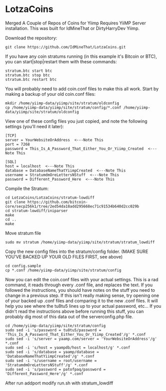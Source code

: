 # LotzaCoins
Merged A Couple of Repos of Coins for Yiimp
Requires YiiMP Server installation. This was built for IdMineThat or DirtyHarryDev Yiimp.

Download the repository:

    git clone https://github.com/IdMineThat/LotzaCoins.git

If you have any coin stratums running (in this example it's Bitcoin or BTC), you can start|stop|restart them with these commands:

    stratum.btc start btc
    stratum.btc stop btc
    stratum.btc restart btc

You will probably need to add coin.conf files to make this all work. Start by making a backup of your old coin.conf files:

    mkdir /home/yiimp-data/yiimp/site/stratum/oldconfig
    cp /home/yiimp-data/yiimp/site/stratum/config/*.conf /home/yiimp-data/yiimp/site/stratum/oldconfig

View one of these config files you just copied, and note the following settings (you'll need it later):

    [TCP]
    server = YourWebsiteOrAddress  <---Note This
    port = 7268
    password = This_Is_A_Password_That_Either_You_Or_Yiimp_Created  <---Note This

    [SQL]
    host = localhost  <---Note This
    database = DatabaseNameThatYiimpCreated  <---Note This
    username = StratumdmOreLettersNStuff  <---Note This
    password = Different_Password_Here  <---Note This


Compile the Stratum:

    cd LotzaCoins/LotzaCoins/stratum-lowdiff
    git clone https://github.com/bitcoin-core/secp256k1/tree/2ed54da18add295668ec71c91534b640d2cc029b
    cd stratum-lowdiff/iniparser
    make
    cd ..
    make

Move stratum file
    
    sudo mv stratum /home/yiimp-data/yiimp/site/stratum/stratum_lowdiff

Copy the new config files into the stratum/config folder. (MAKE SURE YOU'VE BACKED UP YOUR OLD FILES FIRST, see above)

    cd config.sample
    cp *.conf /home/yiimp-data/yiimp/site/stratum/config
    
    
Now you can edit the coin.conf files with your actual settings. This is a rad command, it reads through every .conf file, and replaces the text. If you followed the instructions, you should have notes on the stuff you need to change in a previous step. If this isn't really making sense, try opening one of your backed up .conf files and comparing it to the new .conf files. It will help you see where the tu8tu5 lines up to your actual password, etc... If you didn't read the instructions above before running this stuff, you can probably dig most of this data out of the serverconfig.php file.

    cd /home/yiimp-data/yiimp/site/stratum/config
    sudo sed -i 's/password = tu8tu5/password = 'This_Is_A_Password_That_Either_You_Or_Yiimp_Created'/g' *.conf
    sudo sed -i 's/server = yaamp.com/server = 'YourWebsiteOrAddress'/g' *.conf
    sudo sed -i 's/host = yaampdb/host = localhost/g' *.conf
    sudo sed -i 's/database = yaamp/database = 'DatabaseNameThatYiimpCreated'/g' *.conf
    sudo sed -i 's/username = root/username = 'StratumdmOreLettersNStuff'/g' *.conf
    sudo sed -i 's/password = patofpaq/password = 'Different_Password_Here'/g' *.conf

After run addport modify run.sh with stratum_lowdiff
